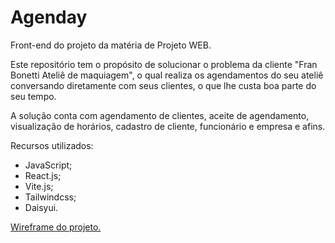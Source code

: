 # Agenday

Front-end do projeto da matéria de Projeto WEB.

Este repositório tem o propósito de solucionar o problema da cliente "Fran Bonetti Ateliê de maquiagem", o qual realiza os agendamentos do seu ateliê conversando diretamente com seus clientes, o que lhe custa boa parte do seu tempo.

A solução conta com agendamento de clientes, aceite de agendamento, visualização de horários, cadastro de cliente, funcionário e empresa e afins.

Recursos utilizados:
- JavaScript;
- React.js;
- Vite.js;
- Tailwindcss;
- Daisyui.

[Wireframe do projeto.](https://www.figma.com/file/bmSEtEeh9pP6dQ7Nu9tMRp/Projeto-Sistemas-Web?type=design&node-id=0-1&mode=design)

